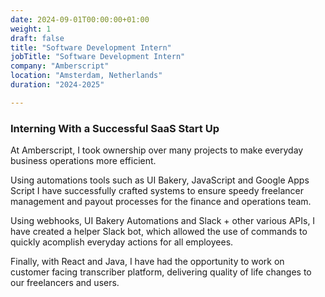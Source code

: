 ```yaml
---
date: 2024-09-01T00:00:00+01:00
weight: 1
draft: false
title: "Software Development Intern"
jobTitle: "Software Development Intern"
company: "Amberscript"
location: "Amsterdam, Netherlands"
duration: "2024-2025"

---
```

### Interning With a Successful SaaS Start Up

At Amberscript, I took ownership over many projects to make everyday business operations more efficient.

Using automations tools such as UI Bakery, JavaScript and Google Apps Script I have successfully crafted systems to ensure speedy freelancer management and payout processes for the finance and operations team.

Using webhooks, UI Bakery Automations and Slack + other various APIs, I have created a helper Slack bot, which allowed the use of commands to quickly acomplish everyday actions for all employees.

Finally, with React and Java, I have had the opportunity to work on customer facing transcriber platform, delivering quality of life changes to our freelancers and users.